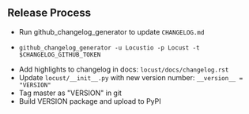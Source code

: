 ## Release Process

 * Run github_changelog_generator to update `CHANGELOG.md`
  - `github_changelog_generator -u Locustio -p Locust -t $CHANGELOG_GITHUB_TOKEN`
 * Add highlights to changelog in docs: `locust/docs/changelog.rst`
 * Update `locust/__init__.py` with new version number: `__version__ = "VERSION"`
 * Tag master as "VERSION" in git
 * Build VERSION package and upload to PyPI
